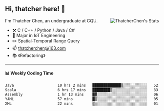 ## Hi, thatcher here! :wave:

<img align="right" src="https://github-readme-stats.vercel.app/api?username=thatcherchen&title_color=333&text_color=777" alt="ThatcherChen's Stats" >

I'm Thatcher Chen, an undergraduate at CQU.

- :hammer_and_pick:  C / C++ / Python / Java / C# 
- :seedling:  Major in IoT Engineering
- :pencil2:  Spatial-Temporal Range Query
- :mailbox: thatcherchen@163.com
- :books: 《Refactoring》

---

#### :bar_chart: Weekly Coding Time

<!--START_SECTION:waka-->

```txt
Java                    10 hrs 2 mins   █████████████▒░░░░░░░░░░░   52.68 %
Scala                   6 hrs 17 mins   ████████▒░░░░░░░░░░░░░░░░   33.01 %
Assembly                1 hr 13 mins    █▓░░░░░░░░░░░░░░░░░░░░░░░   06.44 %
YAML                    57 mins         █▒░░░░░░░░░░░░░░░░░░░░░░░   05.04 %
XML                     22 mins         ▒░░░░░░░░░░░░░░░░░░░░░░░░   01.97 %
```

<!--END_SECTION:waka-->
